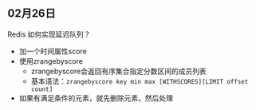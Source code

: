 ## 02月26日

Redis 如何实现延迟队列？

- 加一个时间属性score
- 使用zrangebyscore
  - zrangebyscore会返回有序集合指定分数区间的成员列表
  - 基本语法：`zrangebyscore key min max [WITHSCORES][LIMIT offset count]`
- 如果有满足条件的元素，就先删除元素，然后处理

